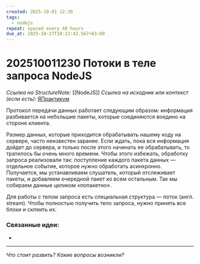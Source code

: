 ```yaml
---
created: 2025-10-01 12:30
tags:
  - nodejs
repeat: spaced every 48 hours
due_at: 2025-10-27T10:22:42.567+03:00
---
```

# 202510011230 Потоки в теле запроса NodeJS

*Ссылка на StructureNote:* [[NodeJS]]
*Ссылка на исходник или контекст (если есть):* [ЯПрактикум](https://practicum.yandex.ru/learn/backend-nodejs/courses/16b47298-e20d-4fde-9619-1ab305039a00/sprints/564238/topics/57910525-b12b-4241-8764-6b23c37a80fc/lessons/da29e3c0-c680-4c56-94af-78e4a9ad0013/)

Протокол передачи данных работает следующим образом: информация разбивается на небольшие пакеты, которые соединяются воедино на стороне клиента.

Размер данных, которые приходится обрабатывать нашему коду на сервере, часто неизвестен заранее. Если ждать, пока вся информация дойдет до сервера, и только после этого начинать ее обрабатывать, то тратилось бы очень много времени. Чтобы этого избежать, обработку запроса реализовали так: поступление каждого пакета данных — отдельное событие, которое нужно обработать асинхронно. Получается, мы устанавливаем слушатель, который отслеживает пакеты, и добавляем очередной пакет ко всем остальным. Так мы собираем данные целиком «попакетно».

Для работы с телом запроса есть специальная структура — поток (англ. stream). Чтобы полностью получить тело запроса, нужно принять все блоки и склеить их.

### Связанные идеи:

* 

---

*Что стоит развить? Какие вопросы возникли?*
